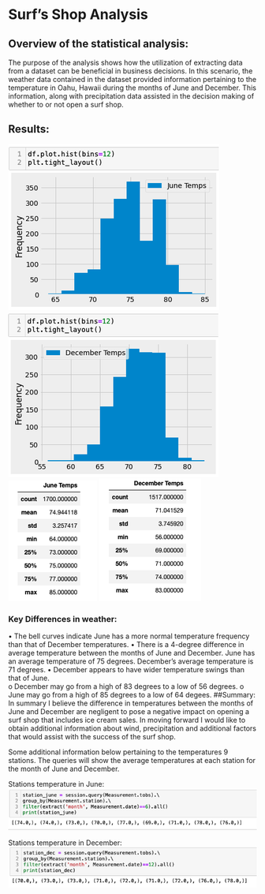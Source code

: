 # Surf’s Shop Analysis

## Overview of the statistical analysis:
The purpose of the analysis shows how the utilization of extracting data from a dataset can be beneficial in business decisions.  In this scenario, the weather data contained in the dataset provided information pertaining to the temperature in Oahu, Hawaii during the months of June and December.  This information, along with precipitation data assisted in the decision making of whether to or not open a surf shop.
## Results:
![This is an image](https://github.com/bradrobe/surfs_up/blob/main/Resources/june_temp_curve.png) ![This is an image](https://github.com/bradrobe/surfs_up/blob/main/Resources/dec_temp_curve.png)
![This is an image](https://github.com/bradrobe/surfs_up/blob/main/Resources/june_temps.png)      ![This is an image](https://github.com/bradrobe/surfs_up/blob/main/Resources/december_temps.png)
### Key Differences in weather:

•	The bell curves indicate June has a more normal temperature frequency than that of December temperatures.
•	There is a 4-degree difference in average temperature between the months of June and December.  June has an average temperature of 75 degrees.  December’s average temperature is 71 degrees.
•	December appears to have wider temperature swings than that of June.  
o	December may go from a high of 83 degrees to a low of 56 degrees.
o	June may go from a high of 85 degrees to a low of 64 degees.
##Summary:
In summary I believe the difference in temperatures between the months of June and December are negligent to pose a negative impact on opening a surf shop that includes ice cream sales.
In moving forward I would like to obtain additional information about wind, precipitation and additional factors that would assist with the success of the surf shop.

Some additional information below pertaining to the temperatures 9 stations.  The queries will show the average temperatures at each station for the month of June and December.

Stations temperature in June:
![This is an image](https://github.com/bradrobe/surfs_up/blob/main/Resources/stations_june_temp.png)

Stations temperature in December:
![This is an image](https://github.com/bradrobe/surfs_up/blob/main/Resources/station_dec_temp.png)

